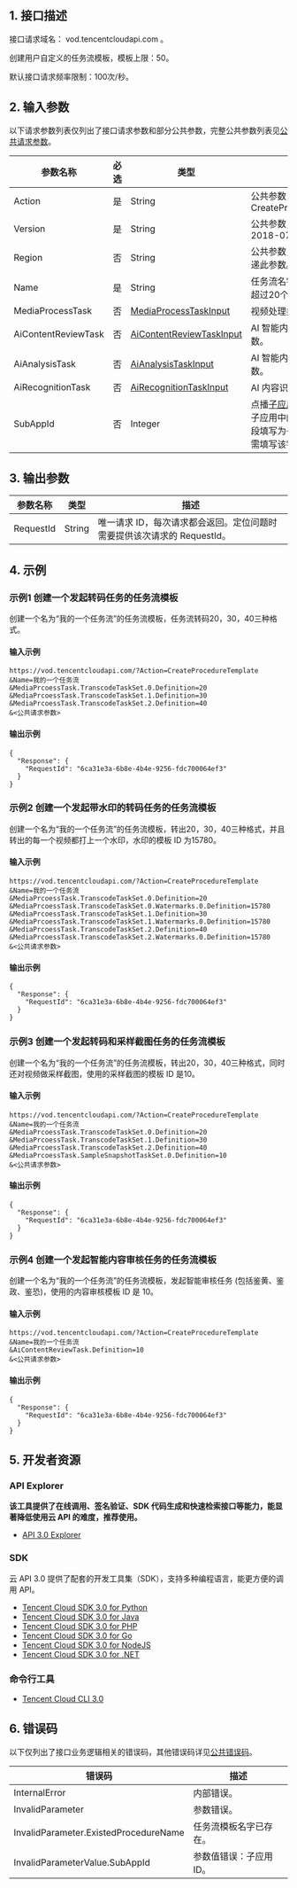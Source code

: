 ## 1. 接口描述

接口请求域名： vod.tencentcloudapi.com 。

创建用户自定义的任务流模板，模板上限：50。

默认接口请求频率限制：100次/秒。

## 2. 输入参数

以下请求参数列表仅列出了接口请求参数和部分公共参数，完整公共参数列表见[公共请求参数](/document/api/266/31756)。

| 参数名称 | 必选 | 类型 | 描述 |
|---------|---------|---------|---------|
| Action | 是 | String | 公共参数，本接口取值：CreateProcedureTemplate |
| Version | 是 | String | 公共参数，本接口取值：2018-07-17 |
| Region | 否 | String | 公共参数，本接口不需要传递此参数。 |
| Name | 是 | String | 任务流名字（支持中文，不超过20个字）。 |
| MediaProcessTask | 否 | [MediaProcessTaskInput](/document/api/266/31773#MediaProcessTaskInput) | 视频处理类型任务参数。 |
| AiContentReviewTask | 否 | [AiContentReviewTaskInput](/document/api/266/31773#AiContentReviewTaskInput) | AI 智能内容审核类型任务参数。 |
| AiAnalysisTask | 否 | [AiAnalysisTaskInput](/document/api/266/31773#AiAnalysisTaskInput) | AI 智能内容分析类型任务参数。 |
| AiRecognitionTask | 否 | [AiRecognitionTaskInput](/document/api/266/31773#AiRecognitionTaskInput) | AI 内容识别类型任务参数。 |
| SubAppId | 否 | Integer | 点播[子应用](/document/product/266/14574) ID。如果要访问子应用中的资源，则将该字段填写为子应用 ID；否则无需填写该字段。 |

## 3. 输出参数

| 参数名称 | 类型 | 描述 |
|---------|---------|---------|
| RequestId | String | 唯一请求 ID，每次请求都会返回。定位问题时需要提供该次请求的 RequestId。|

## 4. 示例

### 示例1 创建一个发起转码任务的任务流模板

创建一个名为“我的一个任务流”的任务流模板，任务流转码20，30，40三种格式。

#### 输入示例

```
https://vod.tencentcloudapi.com/?Action=CreateProcedureTemplate
&Name=我的一个任务流
&MediaPrcoessTask.TranscodeTaskSet.0.Definition=20
&MediaPrcoessTask.TranscodeTaskSet.1.Definition=30
&MediaPrcoessTask.TranscodeTaskSet.2.Definition=40
&<公共请求参数>
```

#### 输出示例

```
{
  "Response": {
    "RequestId": "6ca31e3a-6b8e-4b4e-9256-fdc700064ef3"
  }
}
```

### 示例2 创建一个发起带水印的转码任务的任务流模板

创建一个名为“我的一个任务流”的任务流模板，转出20，30，40三种格式，并且转出的每一个视频都打上一个水印，水印的模板 ID 为15780。

#### 输入示例

```
https://vod.tencentcloudapi.com/?Action=CreateProcedureTemplate
&Name=我的一个任务流
&MediaPrcoessTask.TranscodeTaskSet.0.Definition=20
&MediaPrcoessTask.TranscodeTaskSet.0.Watermarks.0.Definition=15780
&MediaPrcoessTask.TranscodeTaskSet.1.Definition=30
&MediaPrcoessTask.TranscodeTaskSet.1.Watermarks.0.Definition=15780
&MediaPrcoessTask.TranscodeTaskSet.2.Definition=40
&MediaPrcoessTask.TranscodeTaskSet.2.Watermarks.0.Definition=15780
&<公共请求参数>
```

#### 输出示例

```
{
  "Response": {
    "RequestId": "6ca31e3a-6b8e-4b4e-9256-fdc700064ef3"
  }
}
```

### 示例3 创建一个发起转码和采样截图任务的任务流模板

创建一个名为“我的一个任务流”的任务流模板，转出20，30，40三种格式，同时还对视频做采样截图，使用的采样截图的模板 ID 是10。

#### 输入示例

```
https://vod.tencentcloudapi.com/?Action=CreateProcedureTemplate
&Name=我的一个任务流
&MediaPrcoessTask.TranscodeTaskSet.0.Definition=20
&MediaPrcoessTask.TranscodeTaskSet.1.Definition=30
&MediaPrcoessTask.TranscodeTaskSet.2.Definition=40
&MediaPrcoessTask.SampleSnapshotTaskSet.0.Definition=10
&<公共请求参数>
```

#### 输出示例

```
{
  "Response": {
    "RequestId": "6ca31e3a-6b8e-4b4e-9256-fdc700064ef3"
  }
}
```

### 示例4 创建一个发起智能内容审核任务的任务流模板

创建一个名为“我的一个任务流”的任务流模板，发起智能审核任务 (包括鉴黄、鉴政、鉴恐)，使用的内容审核模板 ID 是 10。

#### 输入示例

```
https://vod.tencentcloudapi.com/?Action=CreateProcedureTemplate
&Name=我的一个任务流
&AiContentReviewTask.Definition=10
&<公共请求参数>
```

#### 输出示例

```
{
  "Response": {
    "RequestId": "6ca31e3a-6b8e-4b4e-9256-fdc700064ef3"
  }
}
```


## 5. 开发者资源

### API Explorer

**该工具提供了在线调用、签名验证、SDK 代码生成和快速检索接口等能力，能显著降低使用云 API 的难度，推荐使用。**

* [API 3.0 Explorer](https://console.cloud.tencent.com/api/explorer?Product=vod&Version=2018-07-17&Action=CreateProcedureTemplate)

### SDK

云 API 3.0 提供了配套的开发工具集（SDK），支持多种编程语言，能更方便的调用 API。

* [Tencent Cloud SDK 3.0 for Python](https://github.com/TencentCloud/tencentcloud-sdk-python)
* [Tencent Cloud SDK 3.0 for Java](https://github.com/TencentCloud/tencentcloud-sdk-java)
* [Tencent Cloud SDK 3.0 for PHP](https://github.com/TencentCloud/tencentcloud-sdk-php)
* [Tencent Cloud SDK 3.0 for Go](https://github.com/TencentCloud/tencentcloud-sdk-go)
* [Tencent Cloud SDK 3.0 for NodeJS](https://github.com/TencentCloud/tencentcloud-sdk-nodejs)
* [Tencent Cloud SDK 3.0 for .NET](https://github.com/TencentCloud/tencentcloud-sdk-dotnet)

### 命令行工具

* [Tencent Cloud CLI 3.0](https://cloud.tencent.com/document/product/440/6176)

## 6. 错误码

以下仅列出了接口业务逻辑相关的错误码，其他错误码详见[公共错误码](/document/api/266/15694#.E5.85.AC.E5.85.B1.E9.94.99.E8.AF.AF.E7.A0.81)。

| 错误码 | 描述 |
|---------|---------|
| InternalError | 内部错误。 |
| InvalidParameter | 参数错误。 |
| InvalidParameter.ExistedProcedureName | 任务流模板名字已存在。 |
| InvalidParameterValue.SubAppId | 参数值错误：子应用 ID。 |
